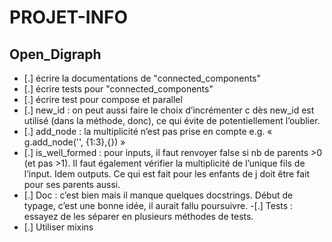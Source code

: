 # PROJET-INFO

## Open_Digraph

- [.] écrire la documentations de "connected_components"
- [.] écrire tests pour "connected_components"
- [.] écrire test pour compose et parallel
- [.] new_id : on peut aussi faire le choix d’incrémenter c dès new_id est
utilisé (dans la méthode, donc), ce qui évite de potentiellement l’oublier.
- [.] add_node : la multiplicité n’est pas prise en compte e.g.
« g.add_node('', {1:3},{}) »
- [.] is_well_formed : pour inputs, il faut renvoyer false si nb de parents >0 (et pas >1). Il faut également vérifier la multiplicité de l’unique fils de l’input. Idem outputs. Ce qui est fait pour les enfants de j doit être fait pour ses parents aussi.
- [.] Doc : c’est bien mais il manque quelques docstrings. Début de typage, c’est une bonne idée, il aurait fallu poursuivre.
-[.] Tests : essayez de les séparer en plusieurs méthodes de tests.
- [.] Utiliser mixins